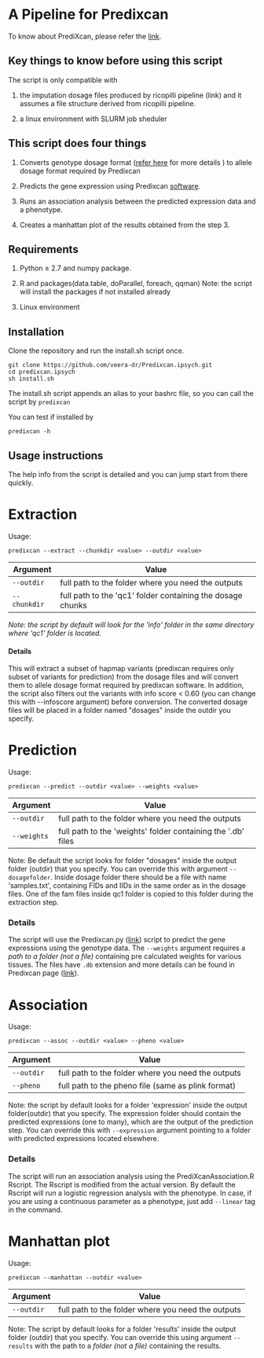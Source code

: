 # A Pipeline for Predixcan 

To know about PrediXcan, please refer the [link](https://github.com/hakyim/PrediXcan).

## Key things to know before using this script

The script is only compatible with

1. the imputation dosage files produced by ricopilli pipeline (link) and it assumes a file structure derived from ricopilli pipeline. 

2. a linux environment with SLURM job sheduler


## This script does four things

1. Converts genotype dosage format ([refer here](http://pngu.mgh.harvard.edu/~purcell/plink/dosage.shtml) for more details ) to allele dosage format required by Predixcan

2. Predicts the gene expression using Predixcan [software](https://github.com/hakyim/PrediXcan).

3. Runs an association analysis between the predicted expression data and a phenotype.

4. Creates a manhattan plot of the results obtained from the step 3.

## Requirements

1. Python ≥ 2.7 and numpy package.
    
2. R and packages(data.table, doParallel, foreach, qqman)
Note: the script will install the packages if not installed already 

3. Linux environment

## Installation

Clone the repository and run the install.sh script once. 

```
git clone https://github.com/veera-dr/Predixcan.ipsych.git 
cd predixcan.ipsych
sh install.sh
```

The install.sh script appends an alias to your bashrc file, so you can call the script by `predixcan`

You can test if installed by

```
predixcan -h 
```
## Usage instructions

The help info from the script is detailed and you can jump start from there quickly.

# Extraction 

Usage:

```
predixcan --extract --chunkdir <value> --outdir <value> 
```

| Argument    | Value                                                      |
|-------------|------------------------------------------------------------|
| `--outdir`  | full path to the folder where you need the outputs         |
| `--chunkdir`| full path to the 'qc1' folder containing the dosage chunks |

*Note: the script by default will look for the 'info' folder in the same directory where 'qc1' folder is located.*

#### Details
This will extract a subset of hapmap variants (predixcan requires only subset of variants for prediction) from the dosage files and will convert them to allele dosage format required by predixcan software. In addition, the script also filters out the variants with info score < 0.60 (you can change this with --infoscore argument) before conversion. The converted dosage files will be placed in a folder named "dosages" inside the outdir you specify.

# Prediction

Usage:

```
predixcan --predict --outdir <value> --weights <value> 
```
| Argument    | Value                                                          |
|-------------|----------------------------------------------------------------|
| `--outdir`  | full path to the folder where you need the outputs             |
| `--weights` | full path to the 'weights' folder containing the '.db' files   |

Note: Be default the script looks for folder "dosages" inside the output folder (outdir) that you specify. You can override this with argument `--dosagefolder`. Inside dosage folder there should be a file with name 'samples.txt', containing FIDs and IIDs in the same order as in the dosage files. One of the fam files inside qc1 folder is copied to this folder during the extraction step.

### Details
The script will use the Predixcan.py ([link](https://github.com/hakyim/PrediXcan)) script to predict the gene expressions using the genotype data. The `--weights` argument requires a _path to a folder (not a file)_  containing pre calculated weights for various tissues. The files have `.db` extension and more details can be found in Predixcan page ([link](https://github.com/hakyim/PrediXcan)). 

# Association

Usage:

```
predixcan --assoc --outdir <value> --pheno <value> 
```

| Argument    | Value                                                          |
|-------------|----------------------------------------------------------------|
| `--outdir`  | full path to the folder where you need the outputs             |
| `--pheno`   | full path to the pheno file (same as plink format)             |

Note: the script by default looks for a folder 'expression' inside the output folder(outdir) that you specify. The expression folder should contain the predicted expressions (one to many), which are the output of the prediction step. You can override this with `--expression` argument pointing to a folder with predicted expressions located elsewhere.

### Details
The script will run an association analysis using the PrediXcanAssociation.R Rscript. The Rscript is modified from the actual version. By default the Rscript will run a logistic regression analysis with the phenotype. In case, if you are using a continuous parameter as a phenotype, just add `--linear` tag in the command.

# Manhattan plot

Usage:

```
predixcan --manhattan --outdir <value>
```
| Argument    | Value                                                          |
|-------------|----------------------------------------------------------------|
| `--outdir`  | full path to the folder where you need the outputs             |

Note: The script by default looks for a folder 'results' inside the output folder (outdir) that you specify. You can override this using argument `--results` with the path to a _folder (not a file)_ containing the results.
